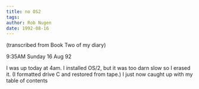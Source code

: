 ```yaml
---
title: no OS2
tags: 
author: Rob Nugen
date: 1992-08-16
---
```


<p class=note>(transcribed from Book Two of my diary)

<p class=date>9:35AM Sunday 16 Aug 92

<p>I was up today at 4am.  I installed OS/2, but it was too darn slow
so I erased it.  (I formatted drive C and restored from tape.)  I just
now caught up with my table of contents
